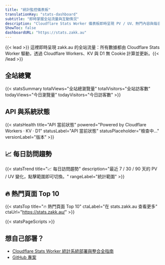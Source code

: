 ```yaml
---
title: "統計監控儀表板"
translationKey: "stats-dashboard"
subtitle: "即時掌握全站流量與互動情況"
description: "Cloudflare Stats Worker 儀表板即時呈現 PV / UV、熱門內容與每日趨勢，資料直接來自 Cloudflare Workers + KV。"
ShowToc: false
dashboardURL: "https://stats.zakk.au"
---
```

{{< lead >}}
這裡即時呈現 zakk.au 的全站流量：所有數據都由 Cloudflare Stats Worker 驅動，透過 Cloudflare Workers、KV 與 D1 無 Cookie 計算並更新。{{< /lead >}}

## 全站總覽

{{< statsSummary totalViews="全站總瀏覽量" totalVisitors="全站訪客數" todayViews="今日瀏覽量" todayVisitors="今日訪客數" >}}

## API 與系統狀態

{{< statsHealth title="API 當前狀態" powered="Powered by Cloudflare Workers · KV · D1" statusLabel="API 當前狀態" statusPlaceholder="檢查中…" versionLabel="版本" >}}

## 📈 每日訪問趨勢

{{< statsTrend title="📈 每日訪問趨勢" description="最近 7 / 30 / 90 天的 PV / UV 變化，點擊範圍即可切換。" rangeLabel="統計範圍" >}}

## 🔥 熱門頁面 Top 10

{{< statsTop title="🔥 熱門頁面 Top 10" ctaLabel="在 stats.zakk.au 查看更多" ctaUrl="https://stats.zakk.au/" >}}

{{< statsPageScripts >}}

## 想自己部署？

- [Cloudflare Stats Worker 統計系統部署與整合全指南](/zh-tw/posts/cloudflare-stats-worker-deploy/)
- [GitHub 專案](https://github.com/Zakkaus/cloudflare-stats-worker)
